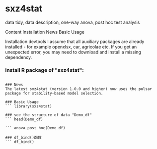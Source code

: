 # sxz4stat
data tidy, data description, one-way anova, post hoc test analysis

Content
Installation
News
Basic Usage

Installation
devtools I assume that all auxiliary packages are already installed - for example openxlsx, car, agricolae etc. If you get an unexpected error, you may need to download and install a missing dependency.

### install R package of "sxz4stat":
``` devtools::install_github("xzsun/sxz4stat")

### News
The latest sxz4stat (version 1.0.0 and higher) now uses the pulsar package for stability-based model selection.

### Basic Usage
``` library(sxz4stat)

### see the structure of data "Demo_df"
``` head(Demo_df)

``` anova_post_hoc(Demo_df)

### df_bind()函数
``` df_bind()

